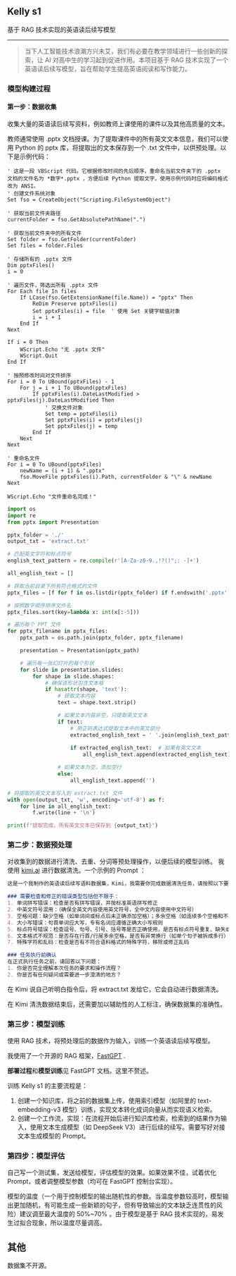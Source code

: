 ## Kelly s1
基于 RAG 技术实现的英语读后续写模型

---

> 当下人工智能技术浪潮方兴未艾，我们有必要在教学领域进行一些创新的探索，让 AI 对高中生的学习起到促进作用。本项目基于 RAG 技术实现了一个英语读后续写模型，旨在帮助学生提高英语阅读和写作能力。

### 模型构建过程

#### 第一步：数据收集
收集大量的英语读后续写资料，例如教师上课使用的课件以及其他高质量的文本。

教师通常使用 .pptx 文档授课。为了提取课件中的所有英文文本信息，我们可以使用 Python 的 pptx 库，将提取出的文本保存到一个 .txt 文件中，以供预处理。以下是示例代码：

```vbscript
' 这是一段 VBScript 代码。它根据修改时间的先后顺序，重命名当前文件夹下的 .pptx 文档的文件名为 *数字*.pptx ，方便后续 Python 提取文字。使用示例代码时应将编码格式改为 ANSI。
' 创建文件系统对象
Set fso = CreateObject("Scripting.FileSystemObject")

' 获取当前文件夹路径
currentFolder = fso.GetAbsolutePathName(".")

' 获取当前文件夹中的所有文件
Set folder = fso.GetFolder(currentFolder)
Set files = folder.Files

' 存储所有的 .pptx 文件
Dim pptxFiles()
i = 0

' 遍历文件，筛选出所有 .pptx 文件
For Each file In files
    If LCase(fso.GetExtensionName(file.Name)) = "pptx" Then
        ReDim Preserve pptxFiles(i)
        Set pptxFiles(i) = file  ' 使用 Set 关键字赋值对象
        i = i + 1
    End If
Next

If i = 0 Then
    WScript.Echo "无 .pptx 文件"
    WScript.Quit
End If

' 按照修改时间对文件排序
For i = 0 To UBound(pptxFiles) - 1
    For j = i + 1 To UBound(pptxFiles)
        If pptxFiles(i).DateLastModified > pptxFiles(j).DateLastModified Then
            ' 交换文件对象
            Set temp = pptxFiles(i)
            Set pptxFiles(i) = pptxFiles(j)
            Set pptxFiles(j) = temp
        End If
    Next
Next

' 重命名文件
For i = 0 To UBound(pptxFiles)
    newName = (i + 1) & ".pptx"
    fso.MoveFile pptxFiles(i).Path, currentFolder & "\" & newName
Next

WScript.Echo "文件重命名完成！"
```


```python
import os
import re
from pptx import Presentation

pptx_folder = './'
output_txt = 'extract.txt'

# 匹配英文字符和标点符号
english_text_pattern = re.compile(r'[A-Za-z0-9.,!?()";: -]+')

all_english_text = []

# 获取当前目录下所有符合格式的文件
pptx_files = [f for f in os.listdir(pptx_folder) if f.endswith('.pptx') and f[:-5].isdigit()]

# 按照数字顺序排序文件名
pptx_files.sort(key=lambda x: int(x[:-5]))

# 遍历每个 PPT 文件
for pptx_filename in pptx_files:
    pptx_path = os.path.join(pptx_folder, pptx_filename)

    presentation = Presentation(pptx_path)

    # 遍历每一张幻灯片的每个形状
    for slide in presentation.slides:
        for shape in slide.shapes:
            # 确保该形状包含文本框
            if hasattr(shape, 'text'):
                # 获取文本内容
                text = shape.text.strip()

                # 如果文本内容非空，只提取英文文本
                if text:
                    # 用正则表达式提取文本中的英文部分
                    extracted_english_text = ' '.join(english_text_pattern.findall(text))
                    
                    if extracted_english_text:  # 如果有英文文本
                        all_english_text.append(extracted_english_text)

                # 如果文本为空，添加空行
                else:
                    all_english_text.append('')

# 将提取的英文文本写入到 extract.txt 文件
with open(output_txt, 'w', encoding='utf-8') as f:
    for line in all_english_text:
        f.write(line + '\n')

print(f"提取完成，所有英文文本已保存到 {output_txt}")
```

### 第二步：数据预处理
对收集到的数据进行清洗、去重、分词等预处理操作，以便后续的模型训练。
我使用 [kimi.ai](https://kimi.ai) 进行数据清洗。一个示例的 Prompt ：

```markdown
这是一个我制作的英语读后续写语料数据集，Kimi，我需要你完成数据清洗任务，请按照以下要求逐步检查并修正数据中的错误：  

### 需要检查和修正的错误类型包括但不限于：
1. 单词拼写错误：检查是否有拼写错误，并按标准英语拼写修正  
2. 中英文符号混用：（确保全英文内容使用英文符号，全中文内容使用中文符号）  
3. 空格问题：缺少空格（如单词间或标点后未正确添加空格）；多余空格（如连续多个空格和不必要的前后空格）  
4. 大小写错误：句首单词应大写，专有名词应遵循正确大小写规则  
5. 标点符号错误：检查逗号、句号、引号、括号等是否正确使用，是否有标点符号重复、缺失或误用  
6. 文本格式不规范：是否存在行首/行尾多余空格，是否有异常换行（如单个句子被拆成多行）  
7. 特殊字符和乱码：检查是否有不符合语料格式的特殊字符，移除或修正乱码  

### 任务执行前确认
在正式执行任务之前，请回答以下问题：  
1. 你是否完全理解本次任务的要求和操作流程？  
2. 你是否有任何疑问或需要进一步澄清的地方？  
```
在 Kimi 说自己听明白指令后，将 extract.txt 发给它，它会自动进行数据清洗。

在 Kimi 清洗数据结束后，还需要加以辅助性的人工标注，确保数据集的准确性。

### 第三步：模型训练
使用 RAG 技术，将预处理后的数据作为输入，训练一个英语读后续写模型。

我使用了一个开源的 RAG 框架，[FastGPT](https://github.com/labring/FastGPT) . 

**部署过程**和**模型训练**见 FastGPT 文档。这里不赘述。

训练 Kelly s1 的主要流程是：
1. 创建一个知识库，将之前的数据集上传，使用索引模型（如阿里的 text-embedding-v3 模型）训练，实现文本转化成词向量从而实现语义检索。
2. 创建一个工作流，实现：在流程开始后进行知识库检索，检索到的结果作为输入，使用文本生成模型（如 DeepSeek V3）进行后续的续写。需要写好对接文本生成模型的 Prompt。


### 第四步：模型评估
自己写一个测试集，发送给模型，评估模型的效果。如果效果不佳，试着优化 Prompt，或者调整模型参数（均可在 FastGPT 控制台实现）。

模型的温度（一个用于控制模型的输出随机性的参数。当温度参数较高时，模型输出更加随机，有可能生成一些新颖的句子，但有导致输出的文本缺乏连贯性的风险）建议调至最大温度的 50%~70% 。由于模型是基于 RAG 技术实现的，易发生过拟合现象，所以温度尽量调高。

## 其他
数据集不开源。
